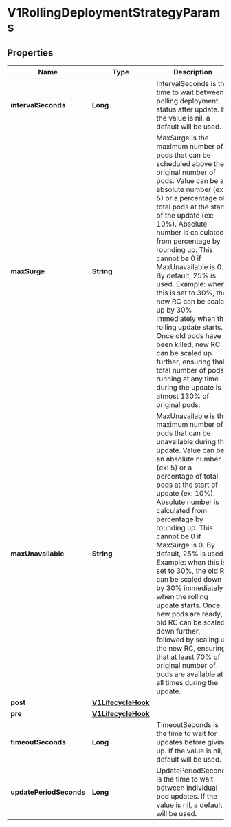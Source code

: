 
# V1RollingDeploymentStrategyParams

## Properties
Name | Type | Description | Notes
------------ | ------------- | ------------- | -------------
**intervalSeconds** | **Long** | IntervalSeconds is the time to wait between polling deployment status after update. If the value is nil, a default will be used. |  [optional]
**maxSurge** | **String** | MaxSurge is the maximum number of pods that can be scheduled above the original number of pods. Value can be an absolute number (ex: 5) or a percentage of total pods at the start of the update (ex: 10%). Absolute number is calculated from percentage by rounding up.  This cannot be 0 if MaxUnavailable is 0. By default, 25% is used.  Example: when this is set to 30%, the new RC can be scaled up by 30% immediately when the rolling update starts. Once old pods have been killed, new RC can be scaled up further, ensuring that total number of pods running at any time during the update is atmost 130% of original pods. |  [optional]
**maxUnavailable** | **String** | MaxUnavailable is the maximum number of pods that can be unavailable during the update. Value can be an absolute number (ex: 5) or a percentage of total pods at the start of update (ex: 10%). Absolute number is calculated from percentage by rounding up.  This cannot be 0 if MaxSurge is 0. By default, 25% is used.  Example: when this is set to 30%, the old RC can be scaled down by 30% immediately when the rolling update starts. Once new pods are ready, old RC can be scaled down further, followed by scaling up the new RC, ensuring that at least 70% of original number of pods are available at all times during the update. |  [optional]
**post** | [**V1LifecycleHook**](V1LifecycleHook.md) |  |  [optional]
**pre** | [**V1LifecycleHook**](V1LifecycleHook.md) |  |  [optional]
**timeoutSeconds** | **Long** | TimeoutSeconds is the time to wait for updates before giving up. If the value is nil, a default will be used. |  [optional]
**updatePeriodSeconds** | **Long** | UpdatePeriodSeconds is the time to wait between individual pod updates. If the value is nil, a default will be used. |  [optional]



